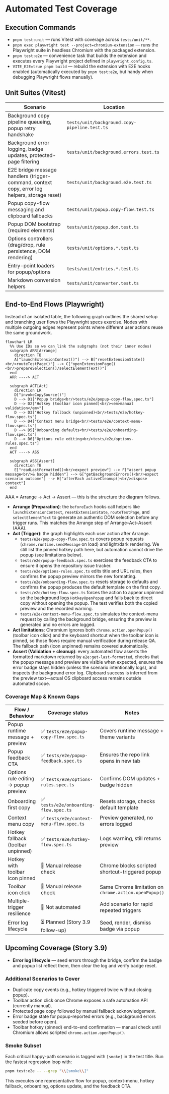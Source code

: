 # Automated Test Coverage

## Execution Commands

- `pnpm test:unit` — runs Vitest with coverage across `tests/unit/**`.
- `pnpm exec playwright test --project=chromium-extension` — runs the Playwright suite in headless Chromium with the packaged extension.
- `pnpm test:e2e` — convenience task that builds the extension and executes every Playwright project defined in `playwright.config.ts`.
- `VITE_E2E=true pnpm build` — rebuild the extension with E2E hooks enabled (automatically executed by `pnpm test:e2e`, but handy when debugging Playwright flows manually).

## Unit Suites (Vitest)

| Scenario                                                                                      | Location                                      |
| --------------------------------------------------------------------------------------------- | --------------------------------------------- |
| Background copy pipeline queueing, popup retry handshake                                      | `tests/unit/background.copy-pipeline.test.ts` |
| Background error logging, badge updates, protected-page filtering                             | `tests/unit/background.errors.test.ts`        |
| E2E bridge message handlers (trigger-command, context copy, error log helpers, storage reset) | `tests/unit/background.e2e.test.ts`           |
| Popup copy-flow messaging and clipboard fallbacks                                             | `tests/unit/popup.copy-flow.test.ts`          |
| Popup DOM bootstrap (required elements)                                                       | `tests/unit/popup.dom.test.ts`                |
| Options controllers (drag/drop, rule persistence, DOM rendering)                              | `tests/unit/options.*.test.ts`                |
| Entry-point loaders for popup/options                                                         | `tests/unit/entries.*.test.ts`                |
| Markdown conversion helpers                                                                   | `tests/unit/converter.test.ts`                |

## End-to-End Flows (Playwright)

Instead of an isolated table, the following graph outlines the shared setup and branching user flows the Playwright specs exercise. Nodes with multiple outgoing edges represent points where different user actions reuse the same groundwork.

```mermaid
flowchart LR
  %% Use IDs so we can link the subgraphs (not their inner nodes)
  subgraph ARR[Arrange]
    direction TB
    A["launchExtensionContext()"] --> B["resetExtensionState()<br/>routeTestPage()"] --> C["openExtensionPage()<br/>prepareSelection()/selectElementText()"]
  end
  ARR ----> ACT

  subgraph ACT[Act]
    direction LR
    D["invokeCopySource()"]
    D --> D1["Popup bridge<br/>tests/e2e/popup-copy-flow.spec.ts"]
    D --> D2["Hotkey (toolbar icon pinned)<br/><em>manual validation</em>"]
    D --> D3["Hotkey fallback (unpinned)<br/>tests/e2e/hotkey-flow.spec.ts"]
    D --> D4["Context menu bridge<br/>tests/e2e/context-menu-flow.spec.ts"]
    D --> D5["Onboarding defaults<br/>tests/e2e/onboarding-flow.spec.ts"]
    D --> D6["Options rule editing<br/>tests/e2e/options-rules.spec.ts"]
  end
  ACT ----> ASS

  subgraph ASS[Assert]
    direction TB
    E["readLastFormatted()<br/>expect preview"] --> F["assert popup message<br/>& badge hidden"] --> G["getBackgroundErrors()<br/>expect scenario outcome"] --> H["afterEach activeCleanup()<br/>dispose context"]
  end

```

AAA = Arrange → Act → Assert — this is the structure the diagram follows.

- **Arrange (Preparation)**: the `beforeEach` hooks call helpers like `launchExtensionContext`, `resetExtensionState`, `routeTestPage`, and `selectElementText` to generate an authentic DOM selection before any trigger runs. This matches the Arrange step of Arrange–Act–Assert (AAA).
- **Act (Trigger)**: the graph highlights each user action after Arrange.
  - `tests/e2e/popup-copy-flow.spec.ts` covers popup requests (`chrome.runtime.sendMessage` on load) and light/dark rendering. We still list the pinned hotkey path here, but automation cannot drive the popup (see limitations below).
  - `tests/e2e/popup-feedback.spec.ts` exercises the feedback CTA to ensure it opens the repository issue tracker.
  - `tests/e2e/options-rules.spec.ts` edits title and URL rules, then confirms the popup preview mirrors the new formatting.
  - `tests/e2e/onboarding-flow.spec.ts` resets storage to defaults and confirms the popup produces the default template on the first copy.
  - `tests/e2e/hotkey-flow.spec.ts` forces the action to appear unpinned so the background logs `HotkeyOpenPopup` and falls back to direct copy without opening the popup. The test verifies both the copied preview and the recorded warning.
  - `tests/e2e/context-menu-flow.spec.ts` simulates the context-menu request by calling the background bridge, ensuring the preview is generated and no errors are logged.
- **Act limitations**: Chromium ignores both `chrome.action.openPopup()` (toolbar icon click) and the keyboard shortcut when the toolbar icon is pinned, so those flows require manual verification during release QA. The fallback path (icon unpinned) remains covered automatically.
- **Assert (Validation + cleanup)**: every automated flow asserts the formatted markdown returned by `e2e:get-last-formatted`, checks that the popup message and preview are visible when expected, ensures the error badge stays hidden (unless the scenario intentionally logs), and inspects the background error log. Clipboard success is inferred from the preview text—actual OS clipboard access remains outside automated scope.

### Coverage Map & Known Gaps

| Flow / Behaviour                      | Coverage status                         | Notes |
| ------------------------------------- | --------------------------------------- | ----- |
| Popup runtime message + preview       | ✅ `tests/e2e/popup-copy-flow.spec.ts`   | Covers runtime message + theme variants |
| Popup feedback CTA                    | ✅ `tests/e2e/popup-feedback.spec.ts`    | Ensures the repo link opens in new tab |
| Options rule editing -> popup preview | ✅ `tests/e2e/options-rules.spec.ts`     | Confirms DOM updates + badge hidden |
| Onboarding first copy                 | ✅ `tests/e2e/onboarding-flow.spec.ts`   | Resets storage, checks default template |
| Context menu copy                     | ✅ `tests/e2e/context-menu-flow.spec.ts` | Preview generated, no errors logged |
| Hotkey fallback (toolbar unpinned)    | ✅ `tests/e2e/hotkey-flow.spec.ts`       | Logs warning, still returns preview |
| Hotkey with toolbar icon pinned       | 🔶 Manual release check                  | Chrome blocks scripted shortcut-triggered popup |
| Toolbar icon click                    | 🔶 Manual release check                  | Same Chrome limitation on `chrome.action.openPopup()` |
| Multiple-trigger resilience           | 🔁 Not automated                         | Add scenario for rapid repeated triggers |
| Error log lifecycle                   | ⏳ Planned (Story 3.9 follow-up)         | Seed, render, dismiss badge via popup |

## Upcoming Coverage (Story 3.9)

- **Error log lifecycle** — seed errors through the bridge, confirm the badge and popup list reflect them, then clear the log and verify badge reset.

### Additional Scenarios to Cover

- Duplicate copy events (e.g., hotkey triggered twice without closing popup).
- Toolbar action click once Chrome exposes a safe automation API (currently manual).
- Protected page copy followed by manual fallback acknowledgement.
- Error badge state for popup-reported errors (e.g., background errors seeded before open).
- Toolbar hotkey (pinned) end-to-end confirmation — manual check until Chromium allows scripted `chrome.action.openPopup()`.

### Smoke Subset

Each critical happy-path scenario is tagged with `[smoke]` in the test title. Run the fastest regression loop with:

```bash
pnpm test:e2e -- --grep "\\[smoke\\]"
```

This executes one representative flow for popup, context-menu, hotkey fallback, onboarding, options update, and the feedback CTA.
